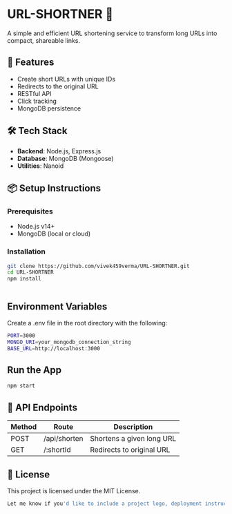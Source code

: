 
# URL-SHORTNER 🔗

A simple and efficient URL shortening service to transform long URLs into compact, shareable links.

## 🚀 Features

- Create short URLs with unique IDs
- Redirects to the original URL
- RESTful API
- Click tracking
- MongoDB persistence

## 🛠 Tech Stack

- **Backend**: Node.js, Express.js
- **Database**: MongoDB (Mongoose)
- **Utilities**: Nanoid

## 📦 Setup Instructions

### Prerequisites

- Node.js v14+
- MongoDB (local or cloud)

### Installation

```bash
git clone https://github.com/vivek459verma/URL-SHORTNER.git
cd URL-SHORTNER
npm install



```
## Environment Variables
Create a .env file in the root directory with the following:
```bash
PORT=3000
MONGO_URI=your_mongodb_connection_string
BASE_URL=http://localhost:3000
```
## Run the App
```bash
npm start
```
## 🔗 API Endpoints

| Method | Route         | Description                  |
|--------|---------------|------------------------------|
| POST   | /api/shorten  | Shortens a given long URL    |
| GET    | /:shortId     | Redirects to original URL    |


## 📄 License
This project is licensed under the MIT License.
```bash
Let me know if you'd like to include a project logo, deployment instructions, or a live demo link! 🚀✨
```
